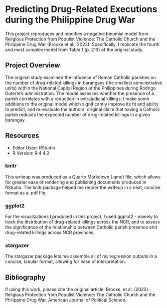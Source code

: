# Predicting Drug-Related Executions during the Philippine Drug War
This project reproduces and modifies a negative binomial model from Religious Protection from Populist Violence: The Catholic Church and the Philippine Drug War (Brooke et al., 2023). Specifically, I replicate the fourth and most complex model from Table 1 (p. 213) of the original study.

## Project Overview
The original study examined the influence of Roman Catholic parishes on the number of drug-related killings in barangays (the smallest administrative units) within the National Capital Region of the Philippines during Rodrigo Duterte’s administration. The model assesses whether the presence of a parish correlates with a reduction in extrajudicial killings. I make some additions to the original model which significantly improve its fit and ability to predict, and re-evaluate the authors' original claim that having a Catholic parish reduces the expected number of drug-related killings in a given barangay.

## Resources
 - Editor Used: RStudio
 - R Version: R 4.4.2 

### knitr
This writeup was produced as a Quarto Markdown (.qmd) file, which allows for greater ease of rendering and publishing documents produced in RStudio. The knitr package helped me render the writeup in a neat, concise format as a .pdf file.

### ggplot2
For the visualizations I produced in this project, I used ggplot2 - namely to track the distribution of drug-related killings across the NCR, and to assess the significance of the relationship between Catholic parish presence and drug-related killings across NCR provinces.

### stargazer
The stargazer package lets me assemble all of my regression outputs in a concise, tabular format, allowing for ease of interpretation.

## Bibliography
If using this work, please cite the original article: Brooke, et al. (2023). Religious Protection from Populist Violence: The Catholic Church and the Philippine Drug War. American Journal of Political Science.
